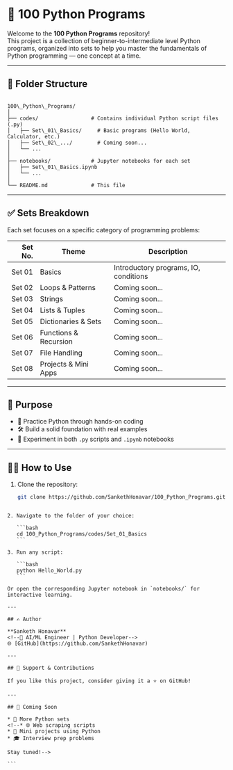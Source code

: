 # 🐍 100 Python Programs

Welcome to the **100 Python Programs** repository!  
This project is a collection of beginner-to-intermediate level Python programs, organized into sets to help you master the fundamentals of Python programming — one concept at a time.

---

## 📂 Folder Structure

```

100\_Python\_Programs/
│
├── codes/                 # Contains individual Python script files (.py)
│   ├── Set\_01\_Basics/     # Basic programs (Hello World, Calculator, etc.)
│   ├── Set\_02\_.../        # Coming soon...
│   └── ...
│
├── notebooks/             # Jupyter notebooks for each set
│   ├── Set\_01\_Basics.ipynb
│   └── ...
│
└── README.md              # This file

````

---

## ✅ Sets Breakdown

Each set focuses on a specific category of programming problems:

| Set No. | Theme                 | Description                                 |
|--------:|-----------------------|---------------------------------------------|
| Set 01  | Basics                | Introductory programs, IO, conditions       |
| Set 02  | Loops & Patterns      | Coming soon...                              |
| Set 03  | Strings               | Coming soon...                              |
| Set 04  | Lists & Tuples        | Coming soon...                              |
| Set 05  | Dictionaries & Sets   | Coming soon...                              |
| Set 06  | Functions & Recursion | Coming soon...                              |
| Set 07  | File Handling         | Coming soon...                              |
| Set 08  | Projects & Mini Apps  | Coming soon...                              |

---

## 🧠 Purpose

- 🚀 Practice Python through hands-on coding
- 🛠️ Build a solid foundation with real examples
- 🧪 Experiment in both `.py` scripts and `.ipynb` notebooks

---

## 👨‍💻 How to Use

1. Clone the repository:
   ```bash
   git clone https://github.com/SankethHonavar/100_Python_Programs.git
````

2. Navigate to the folder of your choice:

   ```bash
   cd 100_Python_Programs/codes/Set_01_Basics
   ```

3. Run any script:

   ```bash
   python Hello_World.py
   ```

Or open the corresponding Jupyter notebook in `notebooks/` for interactive learning.

---

## ✍️ Author

**Sanketh Honavar**
<!--💼 AI/ML Engineer | Python Developer-->
🌐 [GitHub](https://github.com/SankethHonavar)

---

## 🌟 Support & Contributions

If you like this project, consider giving it a ⭐ on GitHub!

---

## 📌 Coming Soon

* 🧩 More Python sets
<!--* 🌐 Web scraping scripts
* 🤖 Mini projects using Python
* 🎓 Interview prep problems

Stay tuned!-->

```
